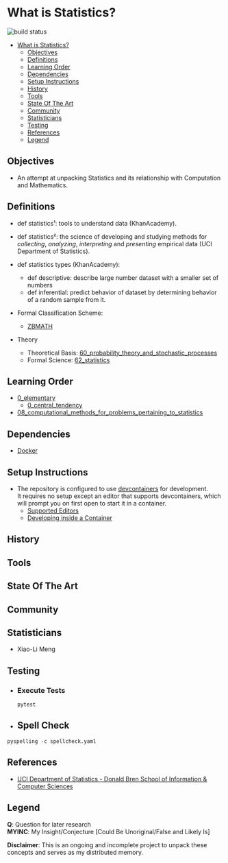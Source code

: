 # What is Statistics?
![build status](https://github.com/praisetompane/statistics/actions/workflows/statistics.yaml/badge.svg) <br>

- [What is Statistics?](#what-is-statistics)
  - [Objectives](#objectives)
  - [Definitions](#definitions)
  - [Learning Order](#learning-order)
  - [Dependencies](#dependencies)
  - [Setup Instructions](#setup-instructions)
  - [History](#history)
  - [Tools](#tools)
  - [State Of The Art](#state-of-the-art)
  - [Community](#community)
  - [Statisticians](#statisticians)
  - [Testing](#testing)
  - [References](#references)
  - [Legend](#legend)

## Objectives
- An attempt at unpacking Statistics and its relationship with Computation and Mathematics.

## Definitions
- def statistics¹: tools to understand data (KhanAcademy).

- def statistics²: the science of developing and studying methods for *collecting*, *analyzing*, *interpreting* and *presenting* empirical data (UCI Department of Statistics).

- def statistics types (KhanAcademy):
    - def descriptive: describe large number dataset with a smaller set of numbers
    - def inferential: predict behavior of dataset by determining behavior of a random sample from it.

- Formal Classification Scheme:
  - [ZBMATH](https://zbmath.org/classification/?q=cc%3A62)

- Theory
    - Theoretical Basis: [60_probability_theory_and_stochastic_processes](https://zbmath.org/classification/?q=cc%3A60)
    - Formal Science: [62_statistics](https://zbmath.org/classification/?q=cc%3A62)

## Learning Order
- [0_elementary](0_elementary)
  - [0_central_tendency](0_elementary/0_central_tendency.txt)
- [08_computational_methods_for_problems_pertaining_to_statistics](62-08_computational_methods_for_problems_pertaining_to_statistics)

## Dependencies
- [Docker](https://docs.docker.com/get-started/)

## Setup Instructions
- The repository is configured to use [devcontainers](https://containers.dev) for development. <br>It requires no setup except an editor that supports devcontainers, which will prompt you on first open to start it in a container.
    - [Supported Editors](https://containers.dev/supporting)
    - [Developing inside a Container](https://code.visualstudio.com/docs/devcontainers/containers)

## History

## Tools

## State Of The Art

## Community

## Statisticians
- Xiao-Li Meng

## Testing
- ### Execute Tests
  ```shell
  pytest
  ```

- ## Spell Check

```shell
pyspelling -c spellcheck.yaml
```

## References
- [UCI Department of Statistics - Donald Bren School of Information & Computer Sciences](https://www.stat.uci.edu/what-is-statistics/)

## Legend
**Q**: Question for later research<br>
**MYINC**: My Insight/Conjecture [Could Be Unoriginal/False and Likely Is]

**Disclaimer**: This is an ongoing and incomplete project to unpack these concepts and serves as my distributed memory.